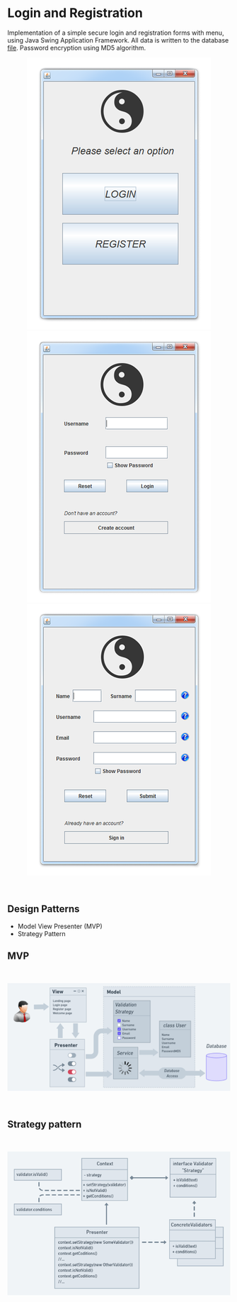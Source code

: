 # Login and Registration

Implementation of a simple secure login and registration forms with menu, using Java Swing Application Framework. All data is written to the database [file](data/database.txt). Password encryption using MD5 algorithm.
<br>
<p align="center">
<img src="assets/landingpage.png"></img> <br>
<img src="assets/loginpage.png" ></img><br>
<img src="assets/registerpage.png" ></img>
</p><br>

## Design Patterns

- Model View Presenter (MVP)
- Strategy Pattern

## MVP

<br>
<p align="center">
<img src="assets/mvp.png"></img>
</p><br>

## Strategy pattern

<br>
<p align="center">
<img src="assets/strategy.png"></img>
</p><br>